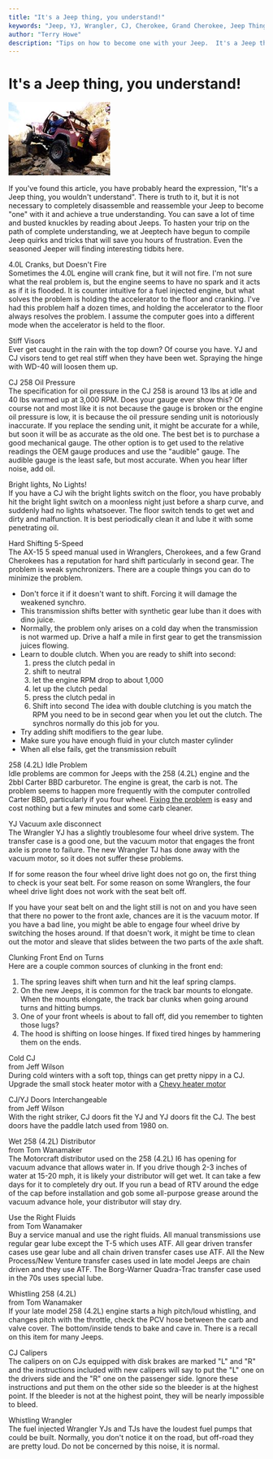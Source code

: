 ```yaml
---
title: "It's a Jeep thing, you understand!"
keywords: "Jeep, YJ, Wrangler, CJ, Cherokee, Grand Cherokee, Jeep Thing"
author: "Terry Howe"
description: "Tips on how to become one with your Jeep.  It's a Jeep thing, you understand."
---
```

# It's a Jeep thing, you understand!

![Phil Collard on Tabasco Twister](../img/terry/trail/lc98b_.jpg)

If you've found this article, you have probably heard the expression, "It's a Jeep thing, you wouldn't understand". There is truth to it, but it is not necessary to completely disassemble and reassemble your Jeep to become "one" with it and achieve a true understanding. You can save a lot of time and busted knuckles by reading about Jeeps. To hasten your trip on the path of complete understanding, we at Jeeptech have begun to compile Jeep quirks and tricks that will save you hours of frustration. Even the seasoned Jeeper will finding interesting tidbits here. 

4.0L Cranks, but Doesn't Fire  
Sometimes the 4.0L engine will crank fine, but it will not fire. I'm not sure what the real problem is, but the engine seems to have no spark and it acts as if it is flooded. It is counter intuitive for a fuel injected engine, but what solves the problem is holding the accelerator to the floor and cranking. I've had this problem half a dozen times, and holding the accelerator to the floor always resolves the problem. I assume the computer goes into a different mode when the accelerator is held to the floor. 

Stiff Visors  
Ever get caught in the rain with the top down? Of course you have. YJ and CJ visors tend to get real stiff when they have been wet. Spraying the hinge with WD-40 will loosen them up. 

CJ 258 Oil Pressure  
The specification for oil pressure in the CJ 258 is around 13 lbs at idle and 40 lbs warmed up at 3,000 RPM. Does your gauge ever show this? Of course not and most like it is not because the gauge is broken or the engine oil pressure is low, it is because the oil pressure sending unit is notoriously inaccurate. If you replace the sending unit, it might be accurate for a while, but soon it will be as accurate as the old one. The best bet is to purchase a good mechanical gauge. The other option is to get used to the relative readings the OEM gauge produces and use the "audible" gauge. The audible gauge is the least safe, but most accurate. When you hear lifter noise, add oil. 

Bright lights, No Lights!  
If you have a CJ wih the bright lights switch on the floor, you have probably hit the bright light switch on a moonless night just before a sharp curve, and suddenly had no lights whatsoever. The floor switch tends to get wet and dirty and malfunction. It is best periodically clean it and lube it with some penetrating oil. 

Hard Shifting 5-Speed  
The AX-15 5 speed manual used in Wranglers, Cherokees, and a few Grand Cherokees has a reputation for hard shift particularly in second gear. The problem is weak synchronizers. There are a couple things you can do to minimize the problem. 

  * Don't force it if it doesn't want to shift. Forcing it will damage the weakened synchro.
  * This transmission shifts better with synthetic gear lube than it does with dino juice.
  * Normally, the problem only arises on a cold day when the transmission is not warmed up. Drive a half a mile in first gear to get the transmission juices flowing. 
  * Learn to double clutch. When you are ready to shift into second: 
    1. press the clutch pedal in
    2. shift to neutral
    3. let the engine RPM drop to about 1,000
    4. let up the clutch pedal
    5. press the clutch pedal in
    6. Shift into second
The idea with double clutching is you match the RPM you need to be in second gear when you let out the clutch. The synchros normally do this job for you. 
  * Try adding shift modifiers to the gear lube.
  * Make sure you have enough fluid in your clutch master cylinder
  * When all else fails, get the transmission rebuilt

258 (4.2L) Idle Problem  
Idle problems are common for Jeeps with the 258 (4.2L) engine and the 2bbl Carter BBD carburetor. The engine is great, the carb is not. The problem seems to happen more frequently with the computer controlled Carter BBD, particularly if you four wheel. [ Fixing the problem](/engine/factory/carter.md) is easy and cost nothing but a few minutes and some carb cleaner. 

YJ Vacuum axle disconnect  
The Wrangler YJ has a slightly troublesome four wheel drive system. The transfer case is a good one, but the vacuum motor that engages the front axle is prone to failure. The new Wrangler TJ has done away with the vacuum motor, so it does not suffer these problems.

If for some reason the four wheel drive light does not go on, the first thing to check is your seat belt. For some reason on some Wranglers, the four wheel drive light does not work with the seat belt off.

If you have your seat belt on and the light still is not on and you have seen that there no power to the front axle, chances are it is the vacuum motor. If you have a bad line, you might be able to engage four wheel drive by switching the hoses around. If that doesn't work, it might be time to clean out the motor and sleave that slides between the two parts of the axle shaft. 

Clunking Front End on Turns  
Here are a couple common sources of clunking in the front end: 

  1. The spring leaves shift when turn and hit the leaf spring clamps.
  2. On the new Jeeps, it is common for the track bar mounts to elongate. When the mounts elongate, the track bar clunks when going around turns and hitting bumps.
  3. One of your front wheels is about to fall off, did you remember to tighten those lugs?
  4. The hood is shifting on loose hinges. If fixed tired hinges by hammering them on the ends.

Cold CJ  
from Jeff Wilson  
During cold winters with a soft top, things can get pretty nippy in a CJ. Upgrade the small stock heater motor with a [ Chevy heater motor](/body/heater.md)

CJ/YJ Doors Interchangeable  
from Jeff Wilson  
With the right striker, CJ doors fit the YJ and YJ doors fit the CJ. The best doors have the paddle latch used from 1980 on. 

Wet 258 (4.2L) Distributor  
from Tom Wanamaker  
The Motorcraft distributor used on the 258 (4.2L) I6 has opening for vacuum advance that allows water in. If you drive though 2-3 inches of water at 15-20 mph, it is likely your distributor will get wet. It can take a few days for it to completely dry out. If you run a bead of RTV around the edge of the cap before installation and gob some all-purpose grease around the vacuum advance hole, your distributor will stay dry. 

Use the Right Fluids  
from Tom Wanamaker  
Buy a service manual and use the right fluids. All manual transmissions use regular gear lube except the T-5 which uses ATF. All gear driven transfer cases use gear lube and all chain driven transfer cases use ATF. All the New Process/New Venture transfer cases used in late model Jeeps are chain driven and they use ATF. The Borg-Warner Quadra-Trac transfer case used in the 70s uses special lube. 

Whistling 258 (4.2L)  
from Tom Wanamaker  
If your late model 258 (4.2L) engine starts a high pitch/loud whistling, and changes pitch with the throttle, check the PCV hose between the carb and valve cover. The bottom/inside tends to bake and cave in. There is a recall on this item for many Jeeps. 

CJ Calipers  
The calipers on on CJs equipped with disk brakes are marked "L" and "R" and the instructions included with new calipers will say to put the "L" one on the drivers side and the "R" one on the passenger side. Ignore these instructions and put them on the other side so the bleeder is at the highest point. If the bleeder is not at the highest point, they will be nearly impossible to bleed. 

Whistling Wrangler  
The fuel injected Wrangler YJs and TJs have the loudest fuel pumps that could be built. Normally, you don't notice it on the road, but off-road they are pretty loud. Do not be concerned by this noise, it is normal.